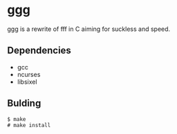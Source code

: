 # ggg

ggg is a rewrite of fff in C aiming for suckless and speed.

## Dependencies
- gcc
- ncurses
- libsixel

## Bulding
```
$ make
# make install
```

